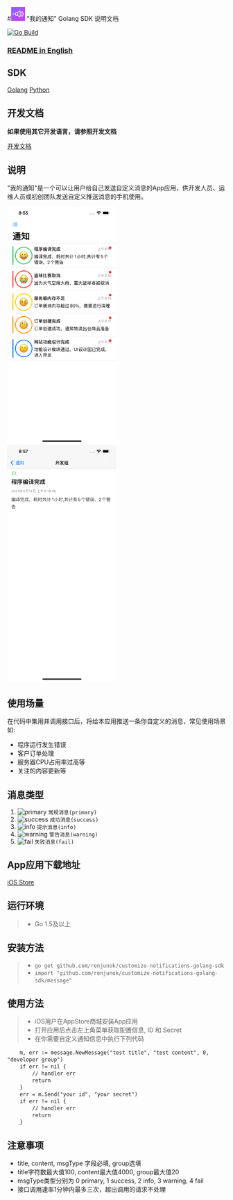 #![app logo](./images/32.png "app logo") "我的通知" Golang SDK 说明文档

[![Go Build](https://github.com/renjunok/customize-notifications-golang-sdk/actions/workflows/ci.yml/badge.svg)](https://github.com/renjunok/customize-notifications-golang-sdk/actions/workflows/ci.yml)

### [README in English](https://github.com/renjunok/customize-notifications-golang-sdk/blob/main/README.md)

## SDK
[Golang](https://github.com/renjunok/customize-notifications-golang-sdk)
[Python](https://github.com/renjunok/customize-notifications-python-sdk)

## 开发文档
**如果使用其它开发语言，请参照开发文档**

[开发文档](api-doc-cn.md)

## 说明
"我的通知"是一个可以让用户给自己发送自定义消息的App应用，供开发人员、运维人员或初创团队发送自定义推送消息的手机使用。

<img src="./images/customize-notifications-app-home-view-zh.png" width="50%" height="50%" alt="customize notification app home view">
<img src="./images/customize-notifications-app-message-detail-view-zh.png" width="50%" height="50%" alt="customize notification app message detail view">

## 使用场量
在代码中集用并调用接口后，将给本应用推送一条你自定义的消息，常见使用场景如:

- 程序运行发生错误
- 客户订单处理
- 服务器CPU占用率过高等
- 关注的内容更新等

## 消息类型
1. ![primary](https://via.placeholder.com/15/2463EB/000000?text=+) `常规消息(primary)`
0. ![success](https://via.placeholder.com/15/c5f015/000000?text=+) `成功消息(success)`
0. ![info](https://via.placeholder.com/15/FCD34D/000000?text=+) `提示消息(info)`
0. ![warning](https://via.placeholder.com/15/DF933B/000000?text=+) `警告消息(warning)`
0. ![fail](https://via.placeholder.com/15/f03c15/000000?text=+) `失败消息(fail)`

## App应用下载地址
[iOS Store]("https://apps.apple.com/cn/app/my-notice-customize-notice/id1566837067")

## 运行环境
> - Go 1.5及以上

## 安装方法
> - `go get github.com/renjunok/customize-notifications-golang-sdk`
> - `import "github.com/renjunok/customize-notifications-golang-sdk/message"`

## 使用方法
> - iOS用户在AppStore商城安装App应用
> - 打开应用后点击左上角菜单获取配置信息, ID 和 Secret
> - 在你需要自定义通知信息中执行下列代码
```golang
	m, err := message.NewMessage("test title", "test content", 0, "developer group")
	if err != nil {
		// handler err
		return
	}
	err = m.Send("your id", "your secret")
	if err != nil {
		// handler err
		return
	}
```

## 注意事项
- title, content, msgType 字段必填, group选填
- title字符数最大值100, content最大值4000, group最大值20
- msgType类型分别为 0 primary, 1 success, 2 info, 3 warning, 4 fail
- 接口调用速率1分钟内最多三次，超出调用的请求不处理


